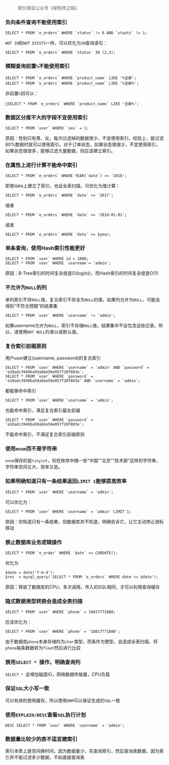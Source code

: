 > 部分源自公众号《架构师之路》

### 负向条件查询不能使用索引

```
SELECT * FROM `e_orders` WHERE `status` != 0 AND `stauts` != 1;
```
```NOT IN```和```NOT EXISTS```一样，可以优化为```IN```查询语句：
```
SELECT * FROM `e_orders` WHERE `status` IN (2,3);
```

### 模糊查询前置```%```不能使用索引

```
SELECT * FROM `e_orders` WHERE `product_name` LIKE '%全新';
SELECT * FROM `e_orders` WHERE `product_name` LIKE '%全新%';
```
非前置```%```则可以：
```
SELECT * FROM `e_orders` WHERE `product_name` LIKE '全新%';
```

### 数据区分度不大的字段不宜使用索引

```
SELECT * FROM `user` WHERE `sex` = 1;
```
原因：性别只有男、女，每次过滤掉的数据很少，不宜使用索引。经验上，能过滤80%数据时就可以使用索引。对于订单状态，如果状态值很少，不宜使用索引，如果状态值很多，能够过滤大量数据，则应该建立索引。

### 在属性上进行计算不能命中索引

```
SELECT * FROM `e_orders` WHERE YEAR(`date`) >= '2018';
```
即使date上建立了索引，也会全表扫描，可优化为值计算：
```
SELECT * FROM `e_orders` WHERE `date` >= '2017';
```
或者
```
SELECT * FROM `e_orders` WHERE `date` >= '2018-01-01';
```
或者
```
SELECT * FROM `e_orders` WHERE `date` >= $year;
```

### 单条查询，使用Hash索引性能更好

```
SELECT * FROM `user` WHERE id = 1000;
SELECT * FROM `user` WHERE `username`= 'admin';
```
原因：B-Tree索引的时间复杂度是O(log(n))，而Hash索引的时间复杂度是O(1)

### 不允许为```NULL```的列

单列索引不存```NULL```值，复合索引不存全为```NULL```的值，如果列允许为```NULL```，可能会得到“不符合预期”的结果集
```
SELECT * FROM `user` WHERE `username` != 'admin';
```
如果username允许为```NULL```，索引不存储```NULL```值，结果集中不会包含这些记录。所以，请使用```NOT NULL```约束以或默认值。

### 复合索引前缀原则

用户user建立(username, password)的复合索引
```
SELECT * FROM `user` WHERE `username` = 'admin' AND `password` = 'e10adc3949ba59abbe56e057f20f883e';
SELECT * FROM `user` WHERE `password` = 'e10adc3949ba59abbe56e057f20f883e' AND `username` = 'admin';
```
都能够命中索引
```
SELECT * FROM `user` WHERE `username` = 'admin';
```
也能命中索引，满足复合索引最左前缀
```
SELECT * FROM `user` WHERE `password` = 'e10adc3949ba59abbe56e057f20f883e';
```
不能命中索引，不满足复合索引前缀原则

### 使用```enum```而不是字符串

```enum```保存的是```tinyint```，别在枚举中搞一些“中国”“北京”“技术部”这样的字符串，字符串空间又大，效率又低。

### 如果明确知道只有一条结果返回```LIMIT 1```能够提高效率

```
SELECT * FROM `user` WHERE `username` = 'admin';
```
可以优化为：
```
SELECT * FROM `user` WHERE `username` = 'admin' LIMIT 1;
```
原因：你知道只有一条结果，但数据库并不知道，明确告诉它，让它主动停止游标移动

### 禁止数据库业务逻辑操作

```
SELECT * FROM `e_order` WHERE `date` <= CURDATE();
```
优化为
```
$date = date('Y-m-d');
$res  = mysql_query('SELECT * FROM `e_orders` WHERE date <= $date');
```
原因：释放了数据库的CPU，多次调用，传入的SQL相同，才可以利用查询缓存

### 隐式数据类型转换会造成全表扫描

```
SELECT * FROM `user` WHERE `phone` = 18817771888;
```
应该优化为：
```
SELECT * FROM `user` WHERE `phone` = '18817771888';
```
由于数据库```phone```本身存储的为```char```类型，而条件为整型，会造成全表扫描，将```phone```每条数据转为```float```然后进行比较

### 禁用```SELECT * ```操作，明确查询列

```SELECT * ```会增加磁盘IO，网络数据传输量，CPU负载

### 保证```SQL```大小写一致

可以有效的使用缓存，所以使用```ORM```可以保证生成的```SQL```一致

### 使用```EXPLAIN/DESC```查看```SQL```执行计划

```
DESC SELECT * FROM `user` WHERE `username` = 'admin';
```

### 数据量比较少的表不适宜建索引

索引本质上是空间换时间，因为数据量少，先查询索引，然后查询表数据，因为索引并不能过滤多少数据，不如直接查询表
